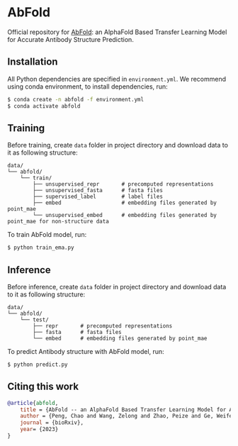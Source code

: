 # AbFold

Official repository for [AbFold](): an AlphaFold Based Transfer Learning Model for Accurate Antibody Structure Prediction.

## Installation

All Python dependencies are specified in `environment.yml`. 
We recommend using conda environment, to install dependencies, run:
```bash
$ conda create -n abfold -f environment.yml
$ conda activate abfold
```


## Training

Before training, create `data` folder in project directory and download data to it as following structure:

```
data/
└── abfold/
    └── train/
        ├── unsupervised_repr       # precomputed representations
        ├── unsupervised_fasta      # fasta files
        ├── supervised_label        # label files
        ├── embed                   # embedding files generated by point_mae
        └── unsupervised_embed      # embedding files generated by point_mae for non-structure data
```

To train AbFold model, run:

```bash
$ python train_ema.py
```

## Inference

Before inference, create `data` folder in project directory and download data to it as following structure:

```
data/
└── abfold/
    └── test/
        ├── repr       # precomputed representations
        ├── fasta      # fasta files
        └── embed      # embedding files generated by point_mae
```

To predict Antibody structure with AbFold model, run:

```bash
$ python predict.py
```

## Citing this work

```bibtex
@article{abfold,
    title = {AbFold -- an AlphaFold Based Transfer Learning Model for Accurate Antibody Structure Prediction},
    author = {Peng, Chao and Wang, Zelong and Zhao, Peize and Ge, Weifeng and Huang, Charles},
    journal = {bioRxiv},
    year= {2023}
}
```